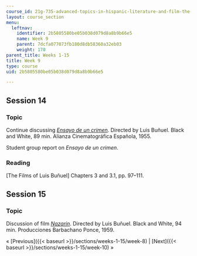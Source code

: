```yaml
---
course_id: 21g-735-advanced-topics-in-hispanic-literature-and-film-the-films-of-luis-bunuel-fall-2013
layout: course_section
menu:
  leftnav:
    identifier: 2b5805580be05b038d079d8a8b9b66e5
    name: Week 9
    parent: 7dcfa077073fb180d8db58360a32eb03
    weight: 170
parent_title: Weeks 1-15
title: Week 9
type: course
uid: 2b5805580be05b038d079d8a8b9b66e5

---
```


Session 14
----------

### Topic

Continue discussing [_Ensayo de un crimen_](http://www.imdb.com/title/tt0048037/?ref_=fn_al_tt_1). Directed by Luis Buñuel. Black and White, 89 min. Alianza Cinematográfica Española, 1955.

Student group report on _Ensayo de un crimen_.

### Reading

\[The Films of Luis Buñuel\] Chapters 3 and 3.1, pp. 97–111.

Session 15
----------

### Topic

Discussion of film [_Nazarin_](http://www.imdb.com/title/tt0051983/?ref_=fn_al_tt_1). Directed by Luis Buñuel. Black and White, 94 min. Producciones Barbachano Ponce, 1959.

« [Previous]({{< baseurl >}}/sections/weeks-1-15/week-8) | [Next]({{< baseurl >}}/sections/weeks-1-15/week-10) »